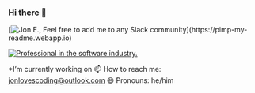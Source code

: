 ### Hi there 👋

[![Jon E., Feel free to add me to any Slack community](https://pimp-my-readme.webapp.io/pimp-my-readme/wavy-banner?subtitle=Feel%20free%20to%20add%20me%20to%20any%20Slack%20community&title=Jon%20E.)](https://pimp-my-readme.webapp.io)

[![Professional in the software industry. ](https://pimp-my-readme.webapp.io/pimp-my-readme/sliding-text?emojis=1f4bb&text=Professional%2520in%2520the%2520software%2520industry.%2520)](https://pimp-my-readme.webapp.io)

*I’m currently working on
📫 How to reach me: jonlovescoding@outlook.com
😄 Pronouns: he/him

